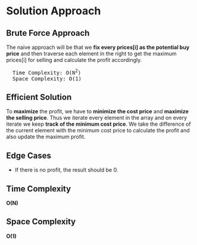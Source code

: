 <h1>Solution Approach</h1>

<h2>Brute Force Approach</h2>

<p>The naive approach will be that we <b>fix every prices[i] as the potential buy price</b> and then traverse each element in the right to get the maximum prices[i] for selling and calculate the profit accordingly.

<pre>
  Time Complexity: O(N<sup>2</sup>)
  Space Complexity: O(1)
</pre>
</p>

<h2>Efficient Solution</h2>

<p> To <b>maximize</b> the profit, we have to <b>minimize the cost price</b> and <b>maximize the selling price</b>. Thus we iterate every element in the array and on every iterate we keep <b>track of the minimum cost price</b>. We take the difference of the current element with the minimum cost price to calculate the profit and also update the maximum profit.
</p>

<h2>Edge Cases</h2>
<ul>
  <li>If there is no profit, the result should be 0.</li>
</ul>

<h2>Time Complexity</h2>

<p><b>O(N)</b></p>

<h2>Space Complexity</h2>

<p><b>O(1)</b></p>
